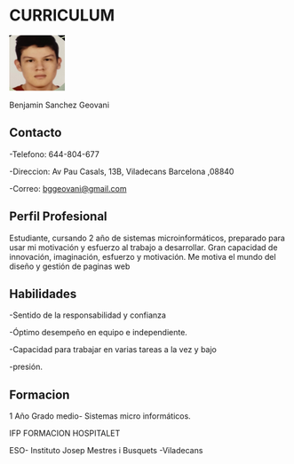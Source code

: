 # CURRICULUM 

<img src="Captura.png" width="100" height="100">

Benjamin Sanchez Geovani 

## Contacto
-Telefono: 644-804-677

-Direccion: Av Pau Casals, 13B, Viladecans Barcelona ,08840

-Correo: bggeovani@gmail.com




## Perfil Profesional

Estudiante, cursando 2 año de
sistemas microinformáticos,
preparado para usar mi
motivación y esfuerzo al
trabajo a desarrollar. Gran
capacidad de innovación,
imaginación, esfuerzo y
motivación.
Me motiva el mundo del
diseño y gestión de paginas
web

## Habilidades
-Sentido de la responsabilidad y confianza

-Óptimo desempeño en equipo e independiente.

-Capacidad para trabajar en varias tareas a la vez y bajo

-presión.

## Formacion

1 Año Grado medio- Sistemas
micro informáticos.

IFP FORMACION HOSPITALET

ESO- Instituto Josep Mestres i
Busquets -Viladecans
